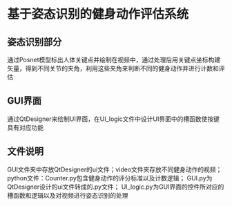# 基于姿态识别的健身动作评估系统

## 姿态识别部分
通过Posnet模型标出人体关键点并绘制在视频中，通过处理后用关键点坐标构建矢量，得到不同关节的夹角，利用这些夹角来判断不同的健身动作并进行计数和评估

## GUI界面
通过QtDesigner来绘制UI界面，在UI_logic文件中设计UI界面中的槽函数使按键具有对应功能

## 文件说明
GUI文件夹中存放QtDesigner的ui文件；video文件夹存放不同健身动作的视频；\
python文件：Counter.py包含健身动作的评分标准以及计数逻辑； GUI.py为QtDesigner设计的ui文件转成的.py文件； UI_logic.py为GUI界面的控件所对应的槽函数和逻辑以及对视频进行姿态识别的处理
